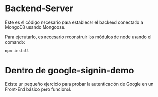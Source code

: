 # Backend-Server

Este es el código necesario para establecer el backend
conectado a MongoDB usando Mongoose.

Para ejecutarlo, es necesario reconstruir los módulos
de node usando el comando:

```
npm install
```

# Dentro de google-signin-demo
Existe un pequeño ejercicio para probar la 
autenticación de Google en un Front-End básico pero 
funcional.